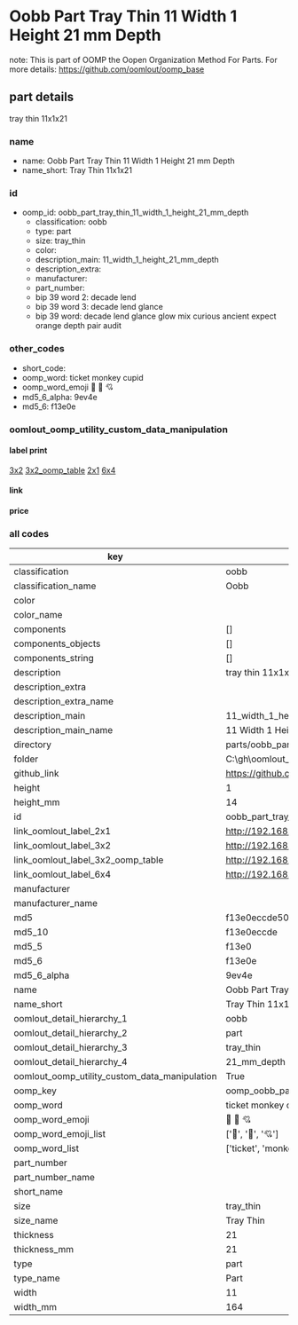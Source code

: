 # Oobb Part Tray Thin 11 Width 1 Height 21 mm Depth  

note: This is part of OOMP the Oopen Organization Method For Parts. For more details: https://github.com/oomlout/oomp_base

##  part details
  



tray thin 11x1x21



### name
* name: Oobb Part Tray Thin 11 Width 1 Height 21 mm Depth
* name_short: Tray Thin 11x1x21 
### id
* oomp_id: oobb_part_tray_thin_11_width_1_height_21_mm_depth
  * classification: oobb
  * type: part
  * size: tray_thin
  * color: 
  * description_main: 11_width_1_height_21_mm_depth
  * description_extra: 
  * manufacturer: 
  * part_number: 
  * bip 39 word 2: decade lend
  * bip 39 word 3: decade lend glance
  * bip 39 word: decade lend glance glow mix curious ancient expect orange depth pair audit

### other_codes
* short_code: 
* oomp_word: ticket monkey cupid
* oomp_word_emoji :ticket: :monkey: :cupid:
* md5_6_alpha: 9ev4e
* md5_6: f13e0e






### oomlout_oomp_utility_custom_data_manipulation
#### label print
[3x2](http://192.168.1.245:1112/?label=oomp%209ev4e)
[3x2_oomp_table](http://192.168.1.108:1112/?label=oomp%209ev4e)
[2x1](http://192.168.1.242:1112/?label=oomp%209ev4e)
[6x4](http://192.168.1.55:1112/?label=oomp%209ev4e)    

#### link

                              

#### price







### all codes 
| key | value |  
| --- | --- |  
| classification | oobb |  
| classification_name | Oobb |  
| color |  |  
| color_name |  |  
| components | [] |  
| components_objects | [] |  
| components_string | [] |  
| description | tray thin 11x1x21 |  
| description_extra |  |  
| description_extra_name |  |  
| description_main | 11_width_1_height_21_mm_depth |  
| description_main_name | 11 Width 1 Height 21 mm Depth |  
| directory | parts/oobb_part_tray_thin_11_width_1_height_21_mm_depth |  
| folder | C:\gh\oomlout_oobb_version_4_generated_parts\things\oobb_part_tray_thin_11_width_1_height_21_mm_depth |  
| github_link | https://github.com/oomlout/oomlout_oomp_part_src/tree/main/parts/oobb_part_tray_thin_11_width_1_height_21_mm_depth |  
| height | 1 |  
| height_mm | 14 |  
| id | oobb_part_tray_thin_11_width_1_height_21_mm_depth |  
| link_oomlout_label_2x1 | http://192.168.1.242:1112/?label=oomp%209ev4e |  
| link_oomlout_label_3x2 | http://192.168.1.245:1112/?label=oomp%209ev4e |  
| link_oomlout_label_3x2_oomp_table | http://192.168.1.108:1112/?label=oomp%209ev4e |  
| link_oomlout_label_6x4 | http://192.168.1.55:1112/?label=oomp%209ev4e |  
| manufacturer |  |  
| manufacturer_name |  |  
| md5 | f13e0eccde504110d7c7063cc55ff9c4 |  
| md5_10 | f13e0eccde |  
| md5_5 | f13e0 |  
| md5_6 | f13e0e |  
| md5_6_alpha | 9ev4e |  
| name | Oobb Part Tray Thin 11 Width 1 Height 21 mm Depth |  
| name_short | Tray Thin 11x1x21  |  
| oomlout_detail_hierarchy_1 | oobb |  
| oomlout_detail_hierarchy_2 | part |  
| oomlout_detail_hierarchy_3 | tray_thin |  
| oomlout_detail_hierarchy_4 | 21_mm_depth |  
| oomlout_oomp_utility_custom_data_manipulation | True |  
| oomp_key | oomp_oobb_part_tray_thin_11_width_1_height_21_mm_depth |  
| oomp_word | ticket monkey cupid |  
| oomp_word_emoji | :ticket: :monkey: :cupid: |  
| oomp_word_emoji_list | [':ticket:', ':monkey:', ':cupid:'] |  
| oomp_word_list | ['ticket', 'monkey', 'cupid'] |  
| part_number |  |  
| part_number_name |  |  
| short_name |  |  
| size | tray_thin |  
| size_name | Tray Thin |  
| thickness | 21 |  
| thickness_mm | 21 |  
| type | part |  
| type_name | Part |  
| width | 11 |  
| width_mm | 164 |  
